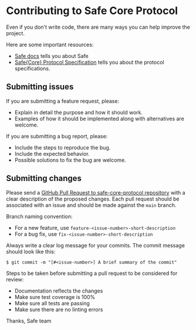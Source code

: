 # Contributing to Safe Core Protocol

Even if you don't write code, there are many ways you can help improve the project.

Here are some important resources:

  * [Safe docs](https://docs.safe.global) tells you about Safe
  * [Safe{Core} Protocol Specification](https://github.com/safe-global/safe-core-protocol-specs) tells you about the protocol specifications.

## Submitting issues

If you are submitting a feature request, please:

  * Explain in detail the purpose and how it should work.
  * Examples of how it should be implemented along with alternatives are welcome.

If you are submitting a bug report, please:
  * Include the steps to reproduce the bug.
  * Include the expected behavior.
  * Possible solutions to fix the bug are welcome.

## Submitting changes

Please send a [GitHub Pull Request to safe-core-protocol repository](https://github.com/safe-global/safe-core-protocol) with a clear description of the proposed changes. Each pull request should be associated with an issue and should be made against the `main` branch.

Branch naming convention:
    
- For a new feature, use `feature-<issue-number>-short-description`
- For a bug fix, use `fix-<issue-number>-short-description`

Always write a clear log message for your commits. The commit message should look like this:

    $ git commit -m "[#<issue-number>] A brief summary of the commit"

Steps to be taken before submitting a pull request to be considered for review:
- Documentation reflects the changes
- Make sure test coverage is 100%
- Make sure all tests are passing
- Make sure there are no linting errors

Thanks,
Safe team